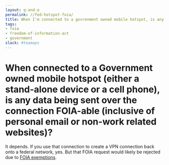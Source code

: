 ```yaml
---
layout: q-and-a
permalink: //fed-hotspot-foia/
title: When I'm connected to a govrenment owned mobile hotspot, is any data being sent over the connection FOIA-able?
tags:
- foia
- freedom-of-information-act
- government
slack: #teamops 
---
```

# When connected to a Government owned mobile hotspot (either a stand-alone device or a cell phone), is any data being sent over the connection FOIA-able (inclusive of personal email or non-work related websites)?

It depends. If you use that connection to create a VPN connection back onto a federal network, yes. But that FOIA request would likely be rejected due to [FOIA exemptions](http://www.foia.gov/faq.html#exemptions).
